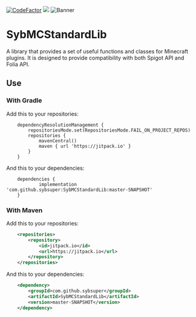 [![CodeFactor](https://www.codefactor.io/repository/github/sybsuper/sybmcstandardlib/badge)](https://www.codefactor.io/repository/github/sybsuper/sybmcstandardlib)
[![](https://jitpack.io/v/sybsuper/SybMCStandardLib.svg)](https://jitpack.io/#sybsuper/SybMCStandardLib)
![Banner](https://sybsuper.com/banner.png)

# SybMCStandardLib
A library that provides a set of useful functions and classes for Minecraft plugins. It is designed to provide compatibility with both Spigot API and Folia API.

## Use
### With Gradle
Add this to your repositories:
```Gradle
	dependencyResolutionManagement {
		repositoriesMode.set(RepositoriesMode.FAIL_ON_PROJECT_REPOS)
		repositories {
			mavenCentral()
			maven { url 'https://jitpack.io' }
		}
	}
```
And this to your dependencies:
```Gradle
	dependencies {
	        implementation 'com.github.sybsuper:SybMCStandardLib:master-SNAPSHOT'
	}
```
### With Maven
Add this to your repositories:
```xml
	<repositories>
		<repository>
		    <id>jitpack.io</id>
		    <url>https://jitpack.io</url>
		</repository>
	</repositories>
```
And this to your dependencies:
```xml
	<dependency>
	    <groupId>com.github.sybsuper</groupId>
	    <artifactId>SybMCStandardLib</artifactId>
	    <version>master-SNAPSHOT</version>
	</dependency>
```